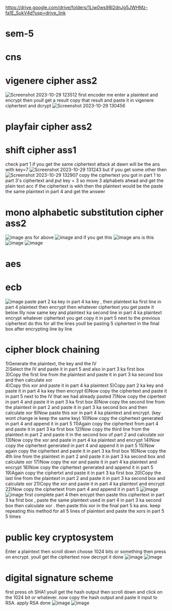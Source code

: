 
https://drive.google.com/drive/folders/1Liw0ws98l2dnJg5JWHMz-fa1E_SukV4d?usp=drive_link
# sem-5
# cns 
# vigenere cipher ass2
![Screenshot 2023-10-29 123512](https://github.com/shiprasuvarna/sem-5/assets/102012006/409179ab-ad2c-460b-9327-09bb465c6a1d)
first encoder me enter a plaintext and encrypt then youll get a result 
copy that result and paste it in vigenere ciphertext and dcrypt 
![Screenshot 2023-10-29 130456](https://github.com/shiprasuvarna/sem-5/assets/102012006/05d79c7b-ffd3-4cf3-be81-5aa72fdf6e80)

# playfair cipher ass2


# shift cipher ass1
check part 1 if you get the same ciphertext attack at dawn will be the ans with key=7
![Screenshot 2023-10-29 131243](https://github.com/shiprasuvarna/sem-5/assets/102012006/a6822ee2-a7d7-4089-bf26-6fff463a0067)
but if you get some other then 
![Screenshot 2023-10-29 132907](https://github.com/shiprasuvarna/sem-5/assets/102012006/5749c6cb-e39f-4cce-8e94-c19a06433128)
copy the ciphertext you got in part 1 to part 3's ciphertext and put key = 3 so move 3 alphabets ahead
and get the plain text acc if the ciphertext is wkh then the plaintext would be the 
paste the same plaintext in part 4 and get the answer


# mono alphabetic substitution cipher ass2
![image](https://github.com/shiprasuvarna/sem-5/assets/102012006/b425f511-57a2-40a0-8db5-092670c19be2)
ans for above
![image](https://github.com/shiprasuvarna/sem-5/assets/102012006/890f7de7-d025-490c-94b5-1dd48e278bf9)
and if you get this
![image](https://github.com/shiprasuvarna/sem-5/assets/102012006/ae57abdc-b12e-43d1-8501-b27cea17a746)
ans is this 
![image](https://github.com/shiprasuvarna/sem-5/assets/102012006/7c448bbc-8019-4432-94e7-267994a8a1b8)
![image](https://github.com/shiprasuvarna/sem-5/assets/102012006/e05ef3cb-c4e2-4e92-a586-0e55cec26fb1)

# aes 
# ecb
![image](https://github.com/shiprasuvarna/sem-5/assets/102012006/03118138-81a6-443b-90ab-772c2989778f)
paste part 2 ka key in part 4 ka key , then plaintext ka first line in part 4 plaintext then encrypt then whatever ciphertext you get paste it below
llly now same key and plaintext ka second line in part 4 ka plaintext encrypt whatever ciphertext you get copy it in part 5 next to the previous ciphertext do this for all the lines youll be pasting 5 ciphertext in the final box after encrypting line by line 

# cipher block chaining 
1)Generate the plaintext, the key and the IV  <br>
2)Select the IV and paste it in part 5 and also in part 3 ka first box  
3)Copy the first line from the plaintext and paste it in part 3 ka second box  and then calculate xor  
4)Copy this xor and paste it in part 4 ka plaintext 
5)Copy part 2 ka key and paste it in part 4 ka key then encrypt
6)Now copy the ciphertext and paste it in part 5 next to the IV that we had already pasted 
7)Now copy the cipertext in part 4 and paste it in part 3 ka first box
8)Now copy the second line from the plaintext in part 2 and paste it in part 3 ka second box and then calculate xor 
9)Now paste this xor in part 4 ka plaintext and encrypt. (key wont change ie keep the same key)
10)Now copy the ciphertext generated in part 4 and append it in part 5 
11)Again copy the ciphertext from part 4 and paste it in part 3 ka first box 
12)Now copy the third line from the plaintext in part 2 and paste it in the second box of part 2 and calculate xor
13)Now copy the xor and paste in part 4 ka plaintext and encrypt 
14)Now copy the ciphertext generated in part 4 and append it in part 5
15)Now again copy the ciphertext and paste it in part 3 ka first box
16)Now copy the 4th line from the plaintext in part 2 and paste it in part 3 ka second box and calculate xor 
17)Now copy the xor and paste it in part 4 ka plaintext and encrypt
18)Now copy the ciphertext generated and append it in part 5 
19)Again copy the ciphertxt and paste it in part 3 ka first box 
20)Copy the last line from the plaintext in part 2 and paste it in part 3 ka second box and calculate xor 
21)Copy the xor and paste it in part 4 ka plaintext and encrypt 
22)Now copy the ciphertext from part 4 and append it in part 5 
![image](https://github.com/shiprasuvarna/sem-5/assets/102012006/344e41dc-fc8c-49cb-b27a-24719c445e9b)
![image](https://github.com/shiprasuvarna/sem-5/assets/102012006/8e521161-92b8-4709-850d-a9fb9bf86df9)
first complete  part 4 then encypt then paste this ciphertext in part 3 ka first box , paste the same plaintext used in part 4 in part 3 ka second box then calculate xor . then paste this xor in the final part 5 ka ans. keep repeating this method for all 5 lines of plaintext and paste the xors in part 5 5 times 

# public key cryptosystem
Enter a plaintext then scroll down choose 1024 bits or something then press on encrypt. youll get the ciphertext now decrypt it done 
![image](https://github.com/shiprasuvarna/sem-5/assets/102012006/9ecbff78-452e-44f2-a6a0-40ffd09353f0)
![image](https://github.com/shiprasuvarna/sem-5/assets/102012006/8a6d6a75-84f7-4ff7-b3fb-43a32a37188a)


# digital signature scheme 
first press oh SHA1 youll get the hash output then scroll down and click on the 1024 bit or whatever. now copy the hash output and paste it input to RSA. apply RSA done 
![image](https://github.com/shiprasuvarna/sem-5/assets/102012006/31322323-f027-461a-9f20-f3efb9525907)
![image](https://github.com/shiprasuvarna/sem-5/assets/102012006/9bafcc49-29c3-483e-ae8b-7b5aa6996c87)


